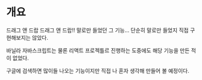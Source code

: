 # 개요

드래그 앤 드랍 드래그 앤 드랍!!
말로만 들었던 그 기능... 단순히 말로만 들었지 직접 구현해보지는 않았다.

바닐라 자바스크립트는 물론 리액트 프로젝틀르 진행하는 도중에도 해당 기능을 만든 적이 없었다.

구글에 검색하면 많이들 나오는 기능이지만 직접 나 혼자 생각해 만들어 볼 예정이다.
